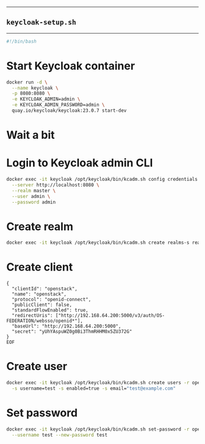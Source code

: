 
---

## `keycloak-setup.sh`
---

```bash
#!/bin/bash
```
# Start Keycloak container
```bash
docker run -d \
  --name keycloak \
  -p 8080:8080 \
  -e KEYCLOAK_ADMIN=admin \
  -e KEYCLOAK_ADMIN_PASSWORD=admin \
  quay.io/keycloak/keycloak:23.0.7 start-dev
```
# Wait a bit


# Login to Keycloak admin CLI
```bash
docker exec -it keycloak /opt/keycloak/bin/kcadm.sh config credentials \
  --server http://localhost:8080 \
  --realm master \
  --user admin \
  --password admin
```
# Create realm
```bash
docker exec -it keycloak /opt/keycloak/bin/kcadm.sh create realms-s realm=openstack -s enabled=true
```
# Create client
```bashdocker exec -i keycloak /opt/keycloak/bin/kcadm.sh create clients -r openstack -f - <<EOF
{
  "clientId": "openstack",
  "name": "openstack",
  "protocol": "openid-connect",
  "publicClient": false,
  "standardFlowEnabled": true,
  "redirectUris": ["http://192.168.64.200:5000/v3/auth/OS-FEDERATION/websso/openid*"],
  "baseUrl": "http://192.168.64.200:5000",
  "secret": "yUhYAspuWZ0g0Bi3ThmRHHM0x5ZU372G"
}
EOF
```
# Create user
```bash
docker exec -it keycloak /opt/keycloak/bin/kcadm.sh create users -r openstack \
  -s username=test -s enabled=true -s email="test@example.com"
```
# Set password
```bash
docker exec -it keycloak /opt/keycloak/bin/kcadm.sh set-password -r openstack \
  --username test --new-password test
```
